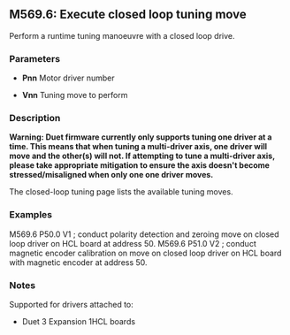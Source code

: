 ## M569.6: Execute closed loop tuning move

Perform a runtime tuning manoeuvre with a closed loop drive.

### Parameters

- **Pnn** Motor driver number

- **Vnn** Tuning move to perform

### Description

**Warning: Duet firmware currently only supports tuning one driver at a time. This means that when tuning a multi-driver axis, one driver will move and the other(s) will not. If attempting to tune a multi-driver axis, please take appropriate mitigation to ensure the axis doesn't become stressed/misaligned when only one one driver moves.**

The closed-loop tuning page lists the available tuning moves.

### Examples

M569.6 P50.0 V1 ; conduct polarity detection and zeroing move on closed loop driver on HCL board at address 50. M569.6 P51.0 V2 ; conduct magnetic encoder calibration on move on closed loop driver on HCL board with magnetic encoder at address 50.

### Notes

Supported for drivers attached to:

- Duet 3 Expansion 1HCL boards

